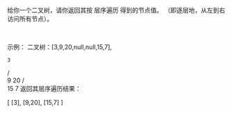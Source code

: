 给你一个二叉树，请你返回其按 层序遍历 得到的节点值。 （即逐层地，从左到右访问所有节点）。

 

示例：
二叉树：[3,9,20,null,null,15,7],

    3
/ \
9  20
/  \
15   7
返回其层序遍历结果：

[
[3],
[9,20],
[15,7]
]
